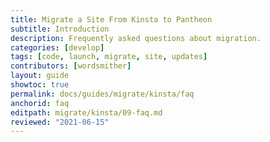 ```yaml
---
title: Migrate a Site From Kinsta to Pantheon
subtitle: Introduction
description: Frequently asked questions about migration.
categories: [develop]
tags: [code, launch, migrate, site, updates]
contributors: [wordsmither]
layout: guide
showtoc: true
permalink: docs/guides/migrate/kinsta/faq
anchorid: faq
editpath: migrate/kinsta/09-faq.md
reviewed: "2021-06-15"
---
```


<Partial file="migrate/faq.md" />

<Partial file="migrate/faq-wordpress.md" />

<Partial file="migrate/faq-drupal.md" />
